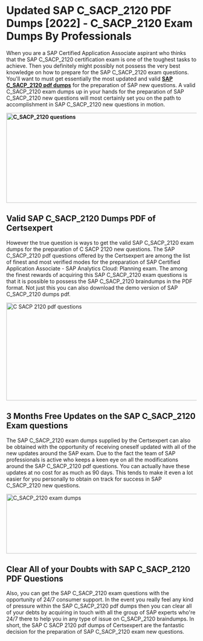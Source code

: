 <h1><strong>Updated SAP C_SACP_2120 PDF Dumps [2022] - C_SACP_2120 Exam Dumps By Professionals&nbsp;</strong></h1>
<p><span style="font-weight: 400;">When you are a SAP Certified Application Associate aspirant who thinks that the SAP C_SACP_2120 certification exam is one of the toughest tasks to achieve. Then you definitely might possibly not possess the very best knowledge on how to prepare for the SAP C_SACP_2120 exam questions. You'll want to must get essentially the most updated and valid <strong><a href="https://www.certsexpert.com/C_SACP_2120-pdf-questions.html">SAP C_SACP_2120 pdf dumps</a></strong> for the preparation of SAP new questions. A valid  C_SACP_2120 exam dumps up in your hands for the preparation of SAP C_SACP_2120 new questions will most certainly set you on the path to accomplishment in SAP C_SACP_2120 new questions in motion.</span></p>
<p><span style="font-weight: 400;"><strong><img style="display: block; margin-left: auto; margin-right: auto;" src="https://i.ibb.co/QXh983F/73475278-2429792180625311-4586132736837681152-n.jpg" alt="C_SACP_2120 questions" width="632" height="238" /></strong></span></p>
<h2><strong>Valid SAP C_SACP_2120 Dumps PDF of Certsexpert</strong></h2>
<p><span style="font-weight: 400;">However the true question is ways to get the valid SAP C_SACP_2120 exam dumps for the preparation of C SACP 2120 new questions. The SAP C_SACP_2120 pdf questions offered by the Certsexpert are among the list of finest and most verified modes for the preparation of SAP Certified Application Associate - SAP Analytics Cloud: Planning exam. The among the finest rewards of acquiring this SAP C_SACP_2120 exam questions is that it is possible to possess the SAP C_SACP_2120 braindumps in the PDF format. Not just this you can also download the demo version of SAP C_SACP_2120 dumps pdf.</span></p>
<p><span style="font-weight: 400;"><img style="display: block; margin-left: auto; margin-right: auto;" src="https://i.ibb.co/Jd8hN2L/76714008-3182067705200142-8735104740007870464-n.jpg" alt="C SACP 2120 pdf questions" width="701" height="259" /></span></p>
<h2><strong>3 Months Free Updates on the SAP C_SACP_2120 Exam questions</strong></h2>
<p><span style="font-weight: 400;">The SAP C_SACP_2120 exam dumps supplied by the Certsexpert can also be obtained with the opportunity of receiving oneself updated with all of the new updates around the SAP exam. Due to the fact the team of SAP professionals is active who keeps a keen eye on all the modifications around the SAP C_SACP_2120 pdf questions. You can actually have these updates at no cost for as much as 90 days. This tends to make it even a lot easier for you personally to obtain on track for success in SAP C_SACP_2120 new questions.</span></p>
<p><span style="font-weight: 400;"><a href="https://www.certsexpert.com/C_SACP_2120-pdf-questions.html"><img style="display: block; margin-left: auto; margin-right: auto;" src="https://i.ibb.co/TMnKrkJ/75398236-424489711531572-5064688549987614720-n.jpg" alt="C_SACP_2120 exam dumps" width="714" height="158" /></a></span></p>
<h2><strong>Clear All of your Doubts with SAP C_SACP_2120 PDF Questions</strong></h2>
<p>Also, you can get the SAP C_SACP_2120 exam questions with the opportunity of 24/7 consumer support. In the event you really feel any kind of pressure within the SAP C_SACP_2120 pdf dumps then you can clear all of your debts by acquiring in touch with all the group of SAP experts who're 24/7 there to help you in any type of issue on  C_SACP_2120 braindumps. In short, the SAP C SACP 2120 pdf dumps of Certsexpert are the fantastic decision for the preparation of SAP C_SACP_2120 exam new questions.</p>
